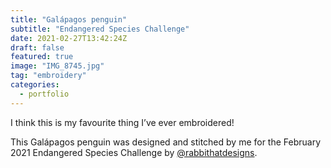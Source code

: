 ```yaml
---
title: "Galápagos penguin"
subtitle: "Endangered Species Challenge"
date: 2021-02-27T13:42:24Z
draft: false
featured: true
image: "IMG_8745.jpg"
tag: "embroidery"
categories:
  - portfolio
---
```


I think this is my favourite thing I’ve ever embroidered!

This Galápagos penguin was designed and stitched by me for the February 2021 Endangered Species Challenge by [@rabbithatdesigns](https://www.instagram.com/rabbithatdesigns/).